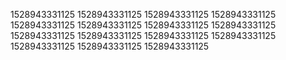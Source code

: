 1528943331125
1528943331125
1528943331125
1528943331125
1528943331125
1528943331125
1528943331125
1528943331125
1528943331125
1528943331125
1528943331125
1528943331125
1528943331125
1528943331125
1528943331125